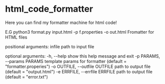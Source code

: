 # html_code_formatter
Here you can find my formatter machine for html code!

E.G python3 format.py input.html -p f.properties -o out.html
Fromatter for HTML files

positional arguments:
  infile                path to input file

optional arguments:
  -h, --help            show this help message and exit
  -p PARAMS, --params PARAMS
                        template params for formatter (default =
                        "formatter.properies")
  -o OUTFILE, --outfile OUTFILE
                        path to output file (default = "output.html")
  -e ERRFILE, --errfile ERRFILE
                        path to output file (default = "error.txt")

